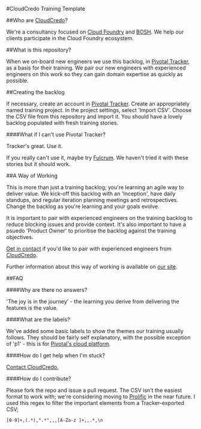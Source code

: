 #CloudCredo Training Template

##Who are [CloudCredo](http://www.cloudcredo.com/)?

We're a consultancy focused on [Cloud Foundry](http://www.cloudfoundry.org) and [BOSH](http://bosh.io/). We help our clients participate in the Cloud Foundry ecosystem.

##What is this repository?

When we on-board new engineers we use this backlog, in [Pivotal Tracker](https://www.pivotaltracker.com/n/projects/1151108), as a basis for their training. We pair our new engineers with experienced engineers on this work so they can gain domain expertise as quickly as possible.

##Creating the backlog

If necessary, create an account in [Pivotal Tracker](https://www.pivotaltracker.com/). Create an appropriately named training project. In the project settings, select 'Import CSV'. Choose the CSV file from this repository and import it. You should have a lovely backlog populated with fresh training stories.

####What if I can't use Pivotal Tracker?

Tracker's great. Use it.

If you really can't use it, maybe try [Fulcrum](https://github.com/fulcrum-agile/fulcrum). We haven't tried it with these stories but it should work.

##A Way of Working

This is more than just a training backlog; you're learning an agile way to deliver value. We kick-off this backlog with an 'Inception', have daily standups, and regular iteration planning meetings and retrospectives. Change the backlog as you're learning and your goals evolve.

It is important to pair with experienced engineers on the training backlog to reduce blocking issues and provide context. It's also important to have a psuedo 'Product Owner' to prioritise the backlog against the training objectives.

[Get in contact](http://www.cloudcredo.com/contact-us/) if you'd like to pair with experienced engineers from [CloudCredo](http://www.cloudcredo.com/).

Further information about this way of working is available on [our site](http://www.cloudcredo.com/the-cloudcredo-way/).

##FAQ

####Why are there no answers?

'The joy is in the journey' - the learning you derive from delivering the features is the value.

####What are the labels?

We've added some basic labels to show the themes our training usually follows. They should be fairly self explanatory, with the possible exception of 'p1' - this is for [Pivotal's cloud platform](http://pivotal.io/).

####How do I get help when I'm stuck?

[Contact CloudCredo.](http://www.cloudcredo.com/contact-us/)

####How do I contribute?

Please fork the repo and issue a pull request. The CSV isn't the easiest format to work with; we're considering moving to [Prolific](https://github.com/onsi/prolific) in the near future. I used this regex to filter the important elements from a Tracker-exported CSV;
```
[0-9]+,(.*),".*",,,[A-Za-z ]+,,.*,\n
```
